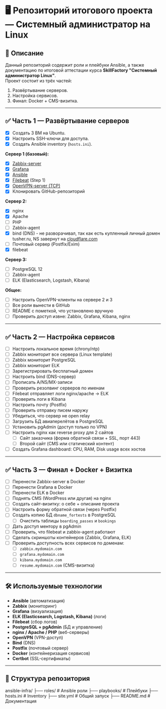 # 🖥️ Репозиторий итогового проекта — Системный администратор на Linux

## 📌 Описание
Данный репозиторий содержит роли и плейбуки Ansible, а также документацию по итоговой аттестации курса **SkillFactory "Системный администратор Linux"**.  
Проект состоит из трёх частей:  
1. Развёртывание серверов.  
2. Настройка сервисов.  
3. Финал: Docker + CMS-визитка.  

---

## ✅ Часть 1 — Развёртывание серверов
- [x] Создать 3 ВМ на Ubuntu.  
- [x] Настроить SSH-ключи для доступа.  
- [x] Создать Ansible inventory (`hosts.ini`).  

**Сервер 1 (базовый):**  
- [x] [Zabbix-server](https://github.com/SyAdm/SFadmin_final_tsb/blob/main/part_1/server_1/Zabbix-server.md)  
- [x] [Grafana](https://github.com/SyAdm/SFadmin_final_tsb/blob/main/part_1/server_1/Grafana.md)  
- [x] [Ansible](https://docs.ansible.com/ansible/latest/installation_guide/intro_installation.html#pipx-install)
- [x] [Filebeat](https://www.elastic.co/docs/reference/beats/filebeat/filebeat-installation-configuration) (Step 1)
- [x] [OpenVPN-server (TCP)](https://www.cyberciti.biz/faq/howto-setup-openvpn-server-on-ubuntu-linux-14-04-or-16-04-lts/)  
- [x] Клонировать GitHub-репозиторий

**Сервер 2:**  
- [x] nginx  
- [x] Apache  
- [ ] PHP  
- [ ] Zabbix-agent  
- [x] bind (DNS) - не разворачивал, так как есть купленный личный домен tusher.ru, NS завернут на [cloudflare.com](https://dash.cloudflare.com/)
- [ ] Почтовый сервер (Postfix/Exim)  
- [x] filebeat  

**Сервер 3:**  
- [ ] PostgreSQL 12  
- [ ] Zabbix-agent  
- [ ] ELK (Elasticsearch, Logstash, Kibana)  

**Общее:**  
- [ ] Настроить OpenVPN-клиенты на сервере 2 и 3  
- [ ] Все роли вынести в GitHub  
- [ ] README с пометкой, что установлено вручную  
- [ ] Проверить доступ извне: Zabbix, Grafana, Kibana, nginx  

---

## ✅ Часть 2 — Настройка сервисов
- [ ] Настроить локальное время (chrony/ntp)  
- [ ] Zabbix мониторит все сервера (Linux template)  
- [ ] Zabbix мониторит PostgreSQL  
- [ ] Zabbix мониторит ELK  
- [ ] Зарегистрировать бесплатный домен  
- [ ] Настроить bind (DNS-сервер)  
- [ ] Прописать A/NS/MX-записи  
- [ ] Проверить резолвинг серверов по именам  
- [ ] Filebeat отправляет логи nginx/apache → ELK  
- [ ] Проверить логи в Kibana  
- [ ] Настроить почту (Postfix)  
- [ ] Проверить отправку писем наружу  
- [ ] Убедиться, что сервер не open relay  
- [ ] Загрузить БД авиаперелётов в PostgreSQL  
- [ ] Установить pgAdmin (доступ только по VPN)  
- [ ] Настроить nginx как reverse proxy для 2 сайтов  
  - [ ] Сайт заказчика (форма обратной связи + SSL, порт 443)  
  - [ ] Второй сайт (CMS или статический контент)  
- [ ] Создать Grafana dashboard: CPU, RAM, Disk usage всех хостов  

---

## ✅ Часть 3 — Финал + Docker + Визитка
- [ ] Перенести Zabbix-server в Docker  
- [ ] Перенести Grafana в Docker  
- [ ] Перенести ELK в Docker  
- [ ] Поднять CMS (WordPress или другая) на nginx  
- [ ] Создать сайт-визитку: о себе + описание проекта  
- [ ] Настроить форму обратной связи (через Postfix)  
- [ ] Создать копию БД `dbname_fortests` в PostgreSQL  
  - [ ] Очистить таблицы `boarding_passes` и `bookings`  
- [ ] Дать доступ ментору в pgAdmin  
- [ ] Проверить, что filebeat и zabbix-agent работают  
- [ ] Сделать скриншоты контейнеров (Zabbix, Grafana, ELK)  
- [ ] Проверить доступность всех сервисов по доменам:  
  - [ ] `zabbix.mydomain.com`  
  - [ ] `grafana.mydomain.com`  
  - [ ] `kibana.mydomain.com`  
  - [ ] `resume.mydomain.com` (CMS-визитка)  

---

## 🛠️ Используемые технологии
- **Ansible** (автоматизация)  
- **Zabbix** (мониторинг)  
- **Grafana** (визуализация)  
- **ELK (Elasticsearch, Logstash, Kibana)** (логи)  
- **Filebeat** (сбор логов)  
- **PostgreSQL + pgAdmin** (БД и управление)  
- **nginx / Apache / PHP** (веб-серверы)  
- **OpenVPN** (VPN-доступ)  
- **Bind** (DNS)  
- **Postfix** (почтовый сервер)  
- **Docker** (контейнеризация сервисов)  
- **Certbot** (SSL-сертификаты)  

---

## 📂 Структура репозитория

ansible-infra/
├── roles/ # Ansible роли
├── playbooks/ # Плейбуки
├── hosts.ini # Inventory
├── site.yml # Общий запуск
├── README.md # Документация
